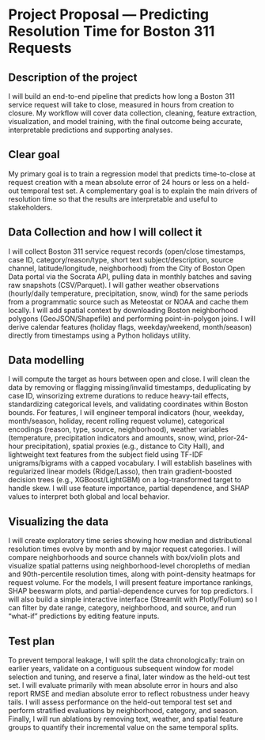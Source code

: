 # Project Proposal — Predicting Resolution Time for Boston 311 Requests

## Description of the project

I will build an end-to-end pipeline that predicts how long a Boston 311 service request will take to close, measured in hours from creation to closure. My workflow will cover data collection, cleaning, feature extraction, visualization, and model training, with the final outcome being accurate, interpretable predictions and supporting analyses.

## Clear goal

My primary goal is to train a regression model that predicts time-to-close at request creation with a mean absolute error of 24 hours or less on a held-out temporal test set. A complementary goal is to explain the main drivers of resolution time so that the results are interpretable and useful to stakeholders.

## Data Collection and how I will collect it

I will collect Boston 311 service request records (open/close timestamps, case ID, category/reason/type, short text subject/description, source channel, latitude/longitude, neighborhood) from the City of Boston Open Data portal via the Socrata API, pulling data in monthly batches and saving raw snapshots (CSV/Parquet). I will gather weather observations (hourly/daily temperature, precipitation, snow, wind) for the same periods from a programmatic source such as Meteostat or NOAA and cache them locally. I will add spatial context by downloading Boston neighborhood polygons (GeoJSON/Shapefile) and performing point-in-polygon joins. I will derive calendar features (holiday flags, weekday/weekend, month/season) directly from timestamps using a Python holidays utility.

## Data modelling

I will compute the target as hours between open and close. I will clean the data by removing or flagging missing/invalid timestamps, deduplicating by case ID, winsorizing extreme durations to reduce heavy-tail effects, standardizing categorical levels, and validating coordinates within Boston bounds. For features, I will engineer temporal indicators (hour, weekday, month/season, holiday, recent rolling request volume), categorical encodings (reason, type, source, neighborhood), weather variables (temperature, precipitation indicators and amounts, snow, wind, prior-24-hour precipitation), spatial proxies (e.g., distance to City Hall), and lightweight text features from the subject field using TF-IDF unigrams/bigrams with a capped vocabulary. I will establish baselines with regularized linear models (Ridge/Lasso), then train gradient-boosted decision trees (e.g., XGBoost/LightGBM) on a log-transformed target to handle skew. I will use feature importance, partial dependence, and SHAP values to interpret both global and local behavior.

## Visualizing the data

I will create exploratory time series showing how median and distributional resolution times evolve by month and by major request categories. I will compare neighborhoods and source channels with box/violin plots and visualize spatial patterns using neighborhood-level choropleths of median and 90th-percentile resolution times, along with point-density heatmaps for request volume. For the models, I will present feature importance rankings, SHAP beeswarm plots, and partial-dependence curves for top predictors. I will also build a simple interactive interface (Streamlit with Plotly/Folium) so I can filter by date range, category, neighborhood, and source, and run “what-if” predictions by editing feature inputs.

## Test plan

To prevent temporal leakage, I will split the data chronologically: train on earlier years, validate on a contiguous subsequent window for model selection and tuning, and reserve a final, later window as the held-out test set. I will evaluate primarily with mean absolute error in hours and also report RMSE and median absolute error to reflect robustness under heavy tails. I will assess performance on the held-out temporal test set and perform stratified evaluations by neighborhood, category, and season. Finally, I will run ablations by removing text, weather, and spatial feature groups to quantify their incremental value on the same temporal splits.
